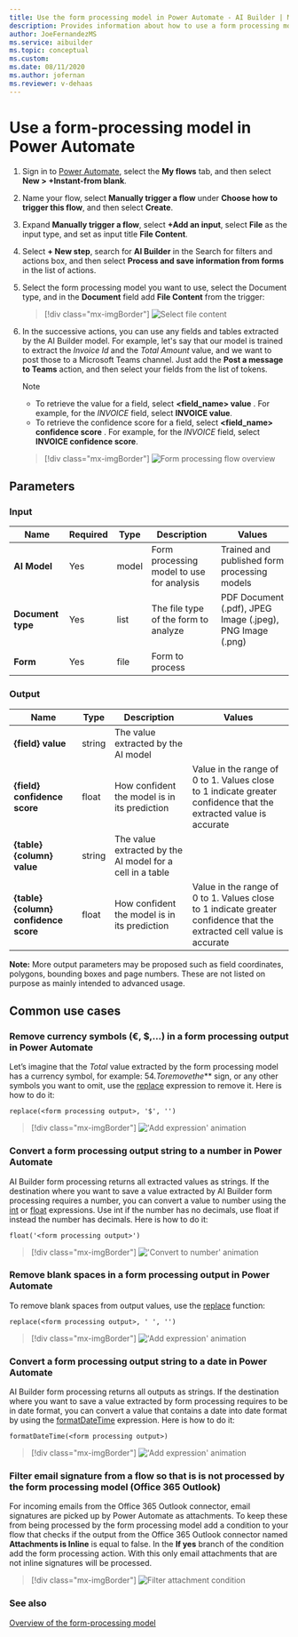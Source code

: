 ```yaml
---
title: Use the form processing model in Power Automate - AI Builder | Microsoft Docs
description: Provides information about how to use a form processing model in Power Automate
author: JoeFernandezMS
ms.service: aibuilder
ms.topic: conceptual
ms.custom: 
ms.date: 08/11/2020
ms.author: jofernan
ms.reviewer: v-dehaas
---
```


# Use a form-processing model in Power Automate

1. Sign in to [Power Automate](https://flow.microsoft.com/), select the **My flows** tab, and then select **New > +Instant-from blank**.
1. Name your flow, select **Manually trigger a flow** under **Choose how to trigger this flow**, and then select **Create**.
1. Expand **Manually trigger a flow**, select **+Add an input**, select **File** as the input type, and set as input title **File Content**.
1. Select **+ New step**, search for **AI Builder** in the Search for filters and actions box, and then select **Process and save information from forms** in the list of actions.
1. Select the form processing model you want to use, select the Document type, and in the **Document** field add **File Content** from the trigger:

    > [!div class="mx-imgBorder"]
    > ![Select file content](media/flow-select-file-content-2.png "Select file content")

1. In the successive actions, you can use any fields and tables extracted by the AI Builder model. For example, let's say that our model is trained to extract the *Invoice Id* and the *Total Amount* value, and we want to post those to a Microsoft Teams channel. Just add the **Post a message to Teams** action, and then select your fields from the list of tokens.

    > [!NOTE]
    >
    >- To retrieve the value for a field, select **<field_name> value** . For example, for the *INVOICE* field, select **INVOICE value**.
    >- To retrieve the confidence score for a field, select **<field_name> confidence score** . For example, for the *INVOICE* field, select **INVOICE confidence score**.

    > [!div class="mx-imgBorder"]
    > ![Form processing flow overview](media/flow-fp-overview-2.png "Form processing flow overview")

## Parameters
### Input
|Name |Required |Type |Description |Values |
|---------|---------|---------|---------|---------|
|**AI Model** |Yes |model |Form processing model to use for analysis|Trained and published form processing models |
|**Document type** |Yes |list |The file type of the form to analyze|PDF Document (.pdf), JPEG Image (.jpeg), PNG Image (.png) |
|**Form** |Yes |file |Form to process| |


### Output
|Name |Type |Description |Values |
|---------|---------|---------|---------|
|**{field} value** |string |The value extracted by the AI model| |
|**{field} confidence score** |float |How confident the model is in its prediction |Value in the range of 0 to 1. Values close to 1 indicate greater confidence that the extracted value is accurate |
|**{table}{column} value** |string |The value extracted by the AI model for a cell in a table| |
|**{table}{column} confidence score** |float |How confident the model is in its prediction |Value in the range of 0 to 1. Values close to 1 indicate greater confidence that the extracted cell value is accurate |

**Note:** More output parameters may be proposed such as field coordinates, polygons, bounding boxes and page numbers. These are not listed on purpose as mainly intended to advanced usage.

## Common use cases

### Remove currency symbols (€, $,…) in a form processing output in Power Automate

Let’s imagine that the *Total* value extracted by the form processing model has a currency symbol, for example: $54. To remove the *$* sign, or any other symbols you want to omit, use the [replace](https://docs.microsoft.com/azure/logic-apps/workflow-definition-language-functions-reference#replace) expression to remove it. Here is how to do it:

`replace(<form processing output>, '$', '')`

> [!div class="mx-imgBorder"]
> !['Add expression' animation](media/form-processing-remove-currency.gif "Add the expression above into the input field of an action in your flow. Remember to replace the first parameter of the expression by the form processing output you want to remove the currency symbol.")

### Convert a form processing output string to a number in Power Automate

AI Builder form processing returns all extracted values as strings. If the destination where you want to save a value extracted by AI Builder form processing requires a number, you can convert a value to number using the [int](https://docs.microsoft.com/azure/logic-apps/workflow-definition-language-functions-reference#int) or [float](https://docs.microsoft.com/azure/logic-apps/workflow-definition-language-functions-reference#float) expressions. Use int if the number has no decimals, use float if instead the number has decimals. Here is how to do it:

`float('<form processing output>')`

> [!div class="mx-imgBorder"]
> !['Convert to number' animation](media/form-processing-convert-number.gif "Add the expression above into the input field of an action in your flow. Remember to replace the first parameter of the expression by the form processing output you want to convert to number.")

### Remove blank spaces in a form processing output in Power Automate

To remove blank spaces from output values, use the [replace](https://docs.microsoft.com/azure/logic-apps/workflow-definition-language-functions-reference#replace) function:

`replace(<form processing output>, ' ', '')`

> [!div class="mx-imgBorder"]
> !['Add expression' animation](media/form-processing-remove-spaces.gif "Add the expression above into the input field of an action in your flow. Remember to replace the first parameter of the expression by the form processing output you want to remove blank spaces.")

### Convert a form processing output string to a date in Power Automate

AI Builder form processing returns all outputs as strings. If the destination where you want to save a value extracted by form processing requires to be in date format, you can convert a value that contains a date into date format by using the [formatDateTime](https://docs.microsoft.com/azure/logic-apps/workflow-definition-language-functions-reference#formatDateTime) expression. Here is how to do it:

`formatDateTime(<form processing output>)`

> [!div class="mx-imgBorder"]
> !['Add expression' animation](media/form-processing-convert-date.gif "Add the expression above into the input field of an action in your flow. Remember to replace the first parameter of the expression by the form processing output you want to convert to date.")

### Filter email signature from a flow so that is is not processed by the form processing model (Office 365 Outlook)

For incoming emails from the Office 365 Outlook connector, email signatures are picked up by Power Automate as attachments. To keep these from being processed by the form processing model add a condition to your flow that checks if the output from the Office 365 Outlook connector named **Attachments is Inline** is equal to false. In the **If yes** branch of the condition add the form processing action. With this only email attachments that are not inline signatures will be processed. 

> [!div class="mx-imgBorder"]
> ![Filter attachment condition](media/form-processing-filter-sig.png "Add condition 'attachment is inline' ")

### See also

[Overview of the form-processing model](form-processing-model-overview.md)
